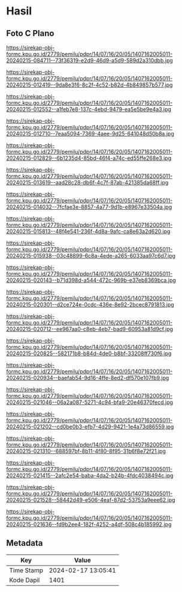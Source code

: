 # Hasil

## Foto C Plano

https://sirekap-obj-formc.kpu.go.id/2779/pemilu/pdpr/14/07/16/20/05/1407162005011-20240215-084711--73f36319-e2d9-46d9-a5d9-589d2a310dbb.jpg

https://sirekap-obj-formc.kpu.go.id/2779/pemilu/pdpr/14/07/16/20/05/1407162005011-20240215-012419--9da8e3f6-8c2f-4c52-b82d-4b849857b577.jpg

https://sirekap-obj-formc.kpu.go.id/2779/pemilu/pdpr/14/07/16/20/05/1407162005011-20240215-012552--a1feb7e8-137c-4ebd-9479-ea5e5be9e4a3.jpg

https://sirekap-obj-formc.kpu.go.id/2779/pemilu/pdpr/14/07/16/20/05/1407162005011-20240215-012710--7eaa5094-7369-4aee-9d25-641048d50b8a.jpg

https://sirekap-obj-formc.kpu.go.id/2779/pemilu/pdpr/14/07/16/20/05/1407162005011-20240215-012829--6b1235d4-85bd-46f4-a74c-ed55ffe268e3.jpg

https://sirekap-obj-formc.kpu.go.id/2779/pemilu/pdpr/14/07/16/20/05/1407162005011-20240215-013619--aad28c28-db6f-4c7f-87ab-421385da68ff.jpg

https://sirekap-obj-formc.kpu.go.id/2779/pemilu/pdpr/14/07/16/20/05/1407162005011-20240215-014032--7fcfae3e-8857-4a77-9d1b-e8967e33504a.jpg

https://sirekap-obj-formc.kpu.go.id/2779/pemilu/pdpr/14/07/16/20/05/1407162005011-20240215-015813--48f4e541-236f-4d8a-9afc-ca8e63a2d620.jpg

https://sirekap-obj-formc.kpu.go.id/2779/pemilu/pdpr/14/07/16/20/05/1407162005011-20240215-015938--03c48899-6c8a-4ede-a265-6033aa97c6d7.jpg

https://sirekap-obj-formc.kpu.go.id/2779/pemilu/pdpr/14/07/16/20/05/1407162005011-20240215-020143--b71d398d-a544-472c-969b-e37eb8369bca.jpg

https://sirekap-obj-formc.kpu.go.id/2779/pemilu/pdpr/14/07/16/20/05/1407162005011-20240215-020301--d2ce724e-0cdc-436e-8e92-2bcec8791813.jpg

https://sirekap-obj-formc.kpu.go.id/2779/pemilu/pdpr/14/07/16/20/05/1407162005011-20240215-020712--ee967aa0-c8eb-4eb7-bad9-60953a81d9cf.jpg

https://sirekap-obj-formc.kpu.go.id/2779/pemilu/pdpr/14/07/16/20/05/1407162005011-20240215-020825--582171b8-b84d-4de0-b8bf-33208ff730f6.jpg

https://sirekap-obj-formc.kpu.go.id/2779/pemilu/pdpr/14/07/16/20/05/1407162005011-20240215-020934--baefab54-9d16-4ffe-8ed2-df570e107fb9.jpg

https://sirekap-obj-formc.kpu.go.id/2779/pemilu/pdpr/14/07/16/20/05/1407162005011-20240215-021046--06a2a087-5271-4c94-bfa9-20e46370fecd.jpg

https://sirekap-obj-formc.kpu.go.id/2779/pemilu/pdpr/14/07/16/20/05/1407162005011-20240215-021202--cd0be0b3-efb7-4d29-9421-1e4a73d86559.jpg

https://sirekap-obj-formc.kpu.go.id/2779/pemilu/pdpr/14/07/16/20/05/1407162005011-20240215-021310--688597bf-8b11-4f80-8f95-31b6f8e72f21.jpg

https://sirekap-obj-formc.kpu.go.id/2779/pemilu/pdpr/14/07/16/20/05/1407162005011-20240215-021415--2afc2e54-baba-4da2-b24b-4fdc4038494c.jpg

https://sirekap-obj-formc.kpu.go.id/2779/pemilu/pdpr/14/07/16/20/05/1407162005011-20240215-021528--58442d49-e506-4eaf-87d2-53753a9eee62.jpg

https://sirekap-obj-formc.kpu.go.id/2779/pemilu/pdpr/14/07/16/20/05/1407162005011-20240215-021636--fd9b2ee4-182f-4252-a4df-508c4b185992.jpg


## Metadata

| Key        | Value               |
| ---------- | ------------------- |
| Time Stamp | 2024-02-17 13:05:41 |
| Kode Dapil | 1401                |



